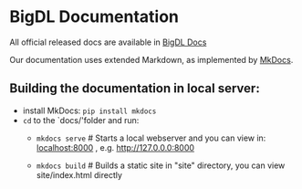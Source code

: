 # BigDL Documentation

All official released docs are available in [BigDL Docs](https://bigdl-project.github.io/)


Our documentation uses extended Markdown, as implemented by [MkDocs](http://mkdocs.org).

## Building the documentation in local server:

- install MkDocs: `pip install mkdocs`
- `cd` to the `docs/'folder and run:
    - `mkdocs serve`    # Starts a local webserver and you can view in:  [localhost:8000](localhost:8000) , e.g. http://127.0.0.0:8000
    
    - `mkdocs build`    # Builds a static site in "site" directory, you can view site/index.html directly
